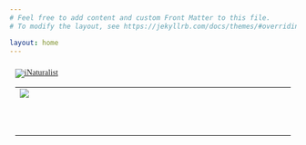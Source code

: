 ```yaml
---
# Feel free to add content and custom Front Matter to this file.
# To modify the layout, see https://jekyllrb.com/docs/themes/#overriding-theme-defaults

layout: home
---
```


<div id="inat">
  <style type="text/css" media="screen">
    .inat-widget { font-family: Georgia, serif; padding: 10px; line-height: 1;}
    .inat-widget-header {margin-bottom: 10px;}
    .inat-widget td {vertical-align: top; padding-bottom: 10px;}
    .inat-label { color: #888; }
    .inat-meta { font-size: smaller; margin-top: 3px; line-height: 1.2;}
    .inat-observation-body, .inat-user-body { padding-left: 10px; }
    .inat-observation-image {text-align: center;}
    .inat-observation-image, .inat-user-image { width: 480px; display: inline-block; }
    .inat-observation-image img, .inat-user-image img { max-width: 48px; }
    .inat-observation-image img { vertical-align: middle; }
    .inat-widget-small .inat-observation-image { display:block; float: left; margin: 0 3px 3px 0; height:48px;}
    .inat-label, .inat-value, .inat-user { font-family: "Trebuchet MS", Arial, sans-serif; }
    .inat-user-body {vertical-align: middle;}
    .inat-widget td.inat-user-body {vertical-align: middle;}
    .inat-widget .inat-footer td.inat-value {vertical-align: middle; padding-left: 10px;}
  </style>
  <div class="inat-widget">
      <div class="inat-widget-header">
        <a href="https://www.inaturalist.org"><img alt="iNaturalist" src="https://www.inaturalist.org/assets/logo-small.png" /></a>  
      </div>
    <script type="text/javascript" charset="utf-8" src="https://www.inaturalist.org/observations/rmcminds.widget?layout=small&amp;limit=20&amp;order=desc&amp;order_by=created_at"></script>
    <table class="inat-footer">
      <tr class="inat-user">
          <td class="inat-user-image">
            <a border="0" href="https://www.inaturalist.org/observations/rmcminds"><img class="usericon" src="https://static.inaturalist.org/attachments/users/icons/285603/thumb.jpg?1475531256" /></a>
          </td>
        <td class="inat-value">
          <strong>
              <a href="https://www.inaturalist.org/observations/rmcminds">View rmcminds's observations &raquo;</a>
          </strong>
        </td>
      </tr>
    </table>
  </div>
</div>
